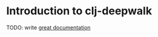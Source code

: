 # Introduction to clj-deepwalk

TODO: write [great documentation](http://jacobian.org/writing/what-to-write/)
